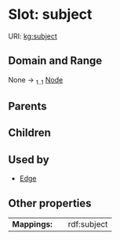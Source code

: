 
# Slot: subject



URI: [kg:subject](https://purl.humanatlas.io/vocab/kg#subject)


## Domain and Range

None &#8594;  <sub>1..1</sub> [Node](Node.md)

## Parents


## Children


## Used by

 * [Edge](Edge.md)

## Other properties

|  |  |  |
| --- | --- | --- |
| **Mappings:** | | rdf:subject |
